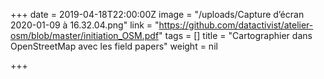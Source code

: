 +++
date = 2019-04-18T22:00:00Z
image = "/uploads/Capture d’écran 2020-01-09 à 16.32.04.png"
link = "https://github.com/datactivist/atelier-osm/blob/master/initiation_OSM.pdf"
tags = []
title = "Cartographier dans OpenStreetMap avec les field papers"
weight = nil

+++
